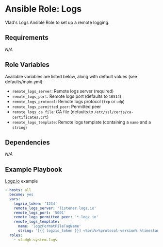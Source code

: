 # Ansible Role: Logs

Vlad's Logs Ansible Role to set up a remote logging.

## Requirements

*_N/A_*

## Role Variables

Available variables are listed below, along with default values (see defaults/main.yml):

- `remote_logs_server`: Remote logs server (required)
- `remote_logs_port`: Remote logs port (defaults to `10514`)
- `remote_logs_protocol`: Remote logs protocol (`tcp` or `udp`)
- `remote_logs_permitted_peer`: Permitted peer
- `remote_logs_ca_file`: CA file (defaults to `/etc/ssl/certs/ca-certificates.crt`)
- `remote_logs_template`: Remote logs template (containing a `name` and a `string`)

## Dependencies

*_N/A_*

## Example Playbook

[Logz.io](https://logz.io/) example

```yaml
- hosts: all
  become: yes
  vars:
    logzio_token: '1234'
    remote_logs_server: 'listener.logz.io'
    remote_logs_port: '5001'
    remote_logs_permitted_peer: '*.logz.io'
    remote_logs_template:
      name: 'logzFormatFileTagName'
      string: '[{{ logzio_token }}] <%pri%>%protocol-version% %timestamp:::date-rfc3339% %HOSTNAME% %app-name% %procid% %msgid% [type=syslog] %msg%\n'
  roles:
    - vladgh.system.logs
```
